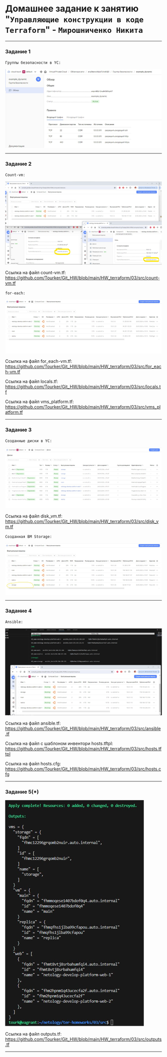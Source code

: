 # Домашнее задание к занятию "`Управляющие конструкции в коде Terraform`" - `Мирошниченко Никита`

---
### Задание 1

`Группы безопасности в YC: `

![Скриншот](https://github.com/Tourker/Git_HW/blob/main/HW_terraform/img/03/z1_security.jpg)

---

### Задание 2

`Count-vm: `

![Скриншот](https://github.com/Tourker/Git_HW/blob/main/HW_terraform/img/03/z2_1_count_vm_with_security.jpg)

Ссылка на файл count-vm.tf: https://github.com/Tourker/Git_HW/blob/main/HW_terraform/03/src/count-vm.tf

`for-each: `

![Скриншот](https://github.com/Tourker/Git_HW/blob/main/HW_terraform/img/03/z2_2_for_each.jpg)

Ссылка на файл for_each-vm.tf: https://github.com/Tourker/Git_HW/blob/main/HW_terraform/03/src/for_each-vm.tf

Ссылка на файл locals.tf: https://github.com/Tourker/Git_HW/blob/main/HW_terraform/03/src/locals.tf

Ссылка на файл vms_platform.tf: https://github.com/Tourker/Git_HW/blob/main/HW_terraform/03/src/vms_platform.tf

---

### Задание 3

`Созданные диски в YC: `

![Скриншот](https://github.com/Tourker/Git_HW/blob/main/HW_terraform/img/03/z3_disks.jpg)

Ссылка на файл disk_vm.tf: https://github.com/Tourker/Git_HW/blob/main/HW_terraform/03/src/disk_vm.tf

`Созданная ВМ Storage: `

![Скриншот](https://github.com/Tourker/Git_HW/blob/main/HW_terraform/img/03/z3_storage.jpg)

---

### Задание 4

`Ansible: `

![Скриншот](https://github.com/Tourker/Git_HW/blob/main/HW_terraform/img/03/z4_ansible_inventory.jpg)

Ссылка на файл ansible.tf: https://github.com/Tourker/Git_HW/blob/main/HW_terraform/03/src/ansible.tf

Ссылка на файл с шаблоном инвентори hosts.tftpl: https://github.com/Tourker/Git_HW/blob/main/HW_terraform/03/src/hosts.tftpl

Ссылка на файл hosts.cfg: https://github.com/Tourker/Git_HW/blob/main/HW_terraform/03/src/hosts.cfg

---

### Задание 5(*)

![Скриншот](https://github.com/Tourker/Git_HW/blob/main/HW_terraform/img/03/z5_outputs.jpg)

Ссылка на файл outputs.tf: https://github.com/Tourker/Git_HW/blob/main/HW_terraform/03/src/outputs.tf

---

